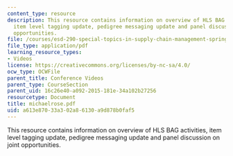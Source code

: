 ```yaml
---
content_type: resource
description: This resource contains information on overview of HLS BAG activities,
  item level tagging update, pedigree messaging update and panel discussion on joint
  opportunities.
file: /courses/esd-290-special-topics-in-supply-chain-management-spring-2005/a613e87033a302a86130a9d878b0faf5_michaelrose.pdf
file_type: application/pdf
learning_resource_types:
- Videos
license: https://creativecommons.org/licenses/by-nc-sa/4.0/
ocw_type: OCWFile
parent_title: Conference Videos
parent_type: CourseSection
parent_uid: 16c26e40-a092-2015-181e-34a102b27256
resourcetype: Document
title: michaelrose.pdf
uid: a613e870-33a3-02a8-6130-a9d878b0faf5
---
```

This resource contains information on overview of HLS BAG activities, item level tagging update, pedigree messaging update and panel discussion on joint opportunities.